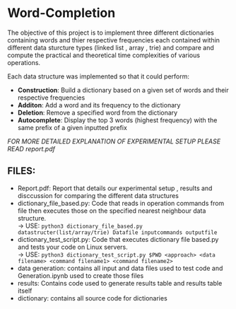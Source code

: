 # Word-Completion

The objective of this project is to implement three different dictionaries containing words and thier respective frequencies each contained within different data sturcture types (linked list , array , trie) and compare and compute the practical and theoretical time complexities of various operations. 

Each data structure was implemented so that it could perform: 
- **Construction**: Build a dictionary based on a given set of words and their respective frequencies 
- **Additon**: Add a word and its frequency to the dictionary 
- **Deletion**: Remove a specified word from the dictionary 
- **Autocomplete**: Display the top 3 words (highest frequency) with the same prefix of a given inputted prefix 

*FOR MORE DETAILED EXPLANATION OF EXPERIMENTAL SETUP PLEASE READ report.pdf*

## FILES: 

- Report.pdf: Report that details our experimental setup , results and disccussion for comparing the different data structures 
- dictionary_file_based.py: Code that reads in operation commands from file then executes those on the specified nearest neighbour data structure.  
-> USE:   `python3 dictionary_file_based.py datastructer(list/array/trie) Datafile inputcommands outputfile`   
- dictionary_test_script.py: Code that executes dictionary file based.py and tests your code on Linux servers.   
-> USE:  `python3 dictionary_test_script.py $PWD <approach> <data filename> <command filename1> <command filename2>`
- data generation: contains all input and data files used to test code and Generation.ipynb used to create those files  
- results: Contains code used to generate results table and results table itself 
- dictionary: contains all source code for dictionaries 


